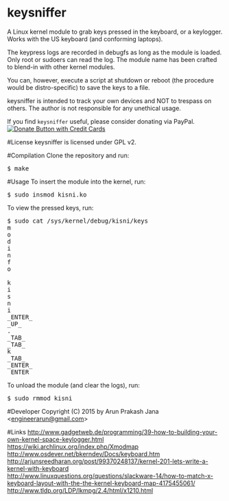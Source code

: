 # keysniffer
A Linux kernel module to grab keys pressed in the keyboard, or a keylogger. Works with the US keyboard (and conforming laptops).  

The keypress logs are recorded in debugfs as long as the module is loaded. Only root or sudoers can read the log. The module name has been crafted to blend-in with other kernel modules.  

You can, however, execute a script at shutdown or reboot (the procedure would be distro-specific) to save the keys to a file.  

keysniffer is intended to track your own devices and NOT to trespass on others. The author is not responsible for any unethical usage.  

If you find `keysniffer` useful, please consider donating via PayPal.  
<a href="https://www.paypal.com/cgi-bin/webscr?cmd=_s-xclick&amp;hosted_button_id=RMLTQ76JSXJ4Q"><img src="https://www.paypal.com/en_US/i/btn/btn_donateCC_LG.gif" alt="Donate Button with Credit Cards" /></a>

#License
keysniffer is licensed under GPL v2.

#Compilation
Clone the repository and run:
<pre>$ make</pre>

#Usage
To insert the module into the kernel, run:
<pre>$ sudo insmod kisni.ko</pre>
To view the pressed keys, run:
<pre>$ sudo cat /sys/kernel/debug/kisni/keys
m
o
d
i
n
f
o
 
k
i
s
n
i
_ENTER_
_UP_
.
_TAB_
_TAB_
k
_TAB_
_ENTER_
_ENTER_</pre>
To unload the module (and clear the logs), run:
<pre>$ sudo rmmod kisni</pre>

#Developer
Copyright (C) 2015 by Arun Prakash Jana &lt;engineerarun@gmail.com&gt;

#Links
http://www.gadgetweb.de/programming/39-how-to-building-your-own-kernel-space-keylogger.html  
https://wiki.archlinux.org/index.php/Xmodmap  
http://www.osdever.net/bkerndev/Docs/keyboard.htm  
http://arjunsreedharan.org/post/99370248137/kernel-201-lets-write-a-kernel-with-keyboard  
http://www.linuxquestions.org/questions/slackware-14/how-to-match-x-keyboard-layout-with-the-the-kernel-keyboard-map-4175455061/  
http://www.tldp.org/LDP/lkmpg/2.4/html/x1210.html  
